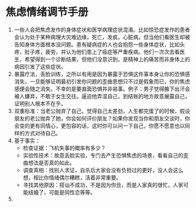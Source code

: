 # 焦虑情绪调节手册

1. 一些人会把焦虑发作的身体症状和医学病理症状混淆。比如惊恐症发作的患者会认为处于某种病理大灾难边缘，死亡，发疯，心脏病。但当他们看医生却被告知身体方面根本没问题。患有疑病症的人也会抱怨一些身体症状，比如头疼，肚子疼，疲劳，并认为他们患上了癌症等严重疾病。他们一次次去看医生，希望得到一个诊断结果，但他们没意识到，是精神上的痛苦而非身体上的病因引发了这些症状。
2. 暴露疗法，丢脸训练，之所以有用是因为暴露于恐惧这件事本身让你的恐惧感消失，一旦能够证明最初引发你问题的歪曲思想只不过是假象而已，你的焦虑感便会随之消失。不幸的是要直面恐惧并非易事。例子：男子觉得腋下出汗会被人嫌弃，不敢于女生交往。逼迫他弄湿自己，到结账的地方故意展露自己，证明别人根本不在乎。
3. 双重标准：当老公抛弃了自己，觉得自己太差劲，人生都完蛋了的时候，假设朋友的老公抛弃了她，你会如何评价朋友？如果你发现当你和朋友交谈时，你会变的更有同情心，更包容的话，这时你可以问一下自己，你愿不愿意也以同样的方式对待自己。
4. 基于事实：
    - 检查证据：飞机失事的概率有多少？
    - 实验性技术：故意丢脸实验，专门去产生恐惧焦虑的场景，看看自己的歪曲想法是否真的如此。
    - 调查真相：找别人求证，自杀后大家会没有负担过的更好，没人会这么想，相比你情绪偶尔糟糕，活着非常重要。
    - 寻找其他原因：搭讪不成功，不是因为你丑，而是人家真的很忙，人家可能结婚了，可能是同性恋等等。
5. 
